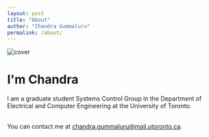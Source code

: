 ```yaml
---
layout: post
title: "About"
author: "Chandra Gummaluru"
permalink: /about/
---
```


![cover](https://github.com/chandra-gummaluru/chandra-gummaluru.github.io/raw/master/media/cover.png)
<h1>I'm Chandra</h1>
I am a graduate student Systems Control Group in the Department of Electrical and Computer Engineering at the University of Toronto. <br><br>

You can contact me at [chandra.gummaluru@mail.utoronto.ca](chandra.gummaluru@mail.utoronto.ca).
